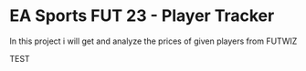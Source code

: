 # EA Sports FUT 23 - Player Tracker
 In this project i will get and analyze the prices of given players from FUTWIZ

TEST